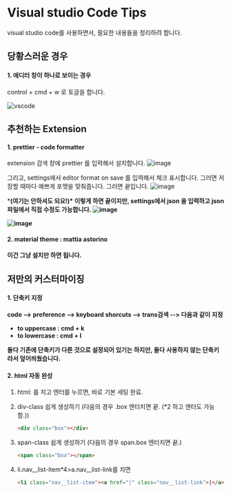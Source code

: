 # Visual studio Code Tips

visual studio code를 사용하면서, 필요한 내용들을 정리하려 합니다.



## 당황스러운 경우

#### 1. 에디터 창이 하나로 보이는 경우

control + cmd + w 로 토글을 합니다.



![vscode](https://user-images.githubusercontent.com/42775225/89252068-a8275100-d653-11ea-9ad7-eab2f298ef03.gif)







## 추천하는 Extension

#### 1. prettier - code formatter

extension 검색 창에 prettier 를 입력해서 설치합니다. ![image](https://user-images.githubusercontent.com/42775225/87129880-fe130e00-c2cc-11ea-9cd0-9bec2721fadc.png)

그리고, settings에서 editor format on save 를 입력해서 체크 표시합니다. 그러면 저장할 때마다 예쁘게 포맷을 맞춰줍니다. 그러면 끝입니다. ![image](https://user-images.githubusercontent.com/42775225/87129850-f3f10f80-c2cc-11ea-8782-5bd1228d0f78.png)

***(여기는 안하셔도 되요!)\* 이렇게 하면 끝이지만, settings에서 json 을 입력하고 json파일에서 직접 수정도 가능합니다. ![image](https://user-images.githubusercontent.com/42775225/87130168-6f52c100-c2cd-11ea-8f32-d52ac2beb267.png)**

**![image](https://user-images.githubusercontent.com/42775225/87131042-cad17e80-c2ce-11ea-842d-980bb6a7795c.png)**



#### **2. material theme : mattia astorino**

**이건 그냥 설치만 하면 됩니다.**







## 저만의 커스터마이징

#### 1. 단축키 지정

**code --> preference --> keyboard shorcuts --> trans검색 --> 다음과 같이 지정**

- **to uppercase : cmd + k**  
- **to lowercase : cmd + l**

**둘다 기존에 단축키가 다른 것으로 설정되어 있기는 하지만, 둘다 사용하지 않는 단축키라서 덮어씌웠습니다.**



#### 2. html 자동 완성

1. html: 를 치고 엔터를 누르면, 바로 기본 세팅 완료.

2. div-class 쉽게 생성하기 (다음의 경우 .box 엔터치면 끝. (\*2 하고 엔터도 가능함.))

   ```html
   <div class="box"></div>
   ```

3. span-class 쉽게 생성하기 (다음의 경우 span.box 엔터치면 끝.)

   ```html
   <span class="box"></span>
   ```

4. li.nav\_\_list-item\*4>a.nav\_\_list-link를 치면

   ```html
   <li class="nav__list-item"><a href="|" class="nav__list-link">|</a></li>
   ```

   

## 
